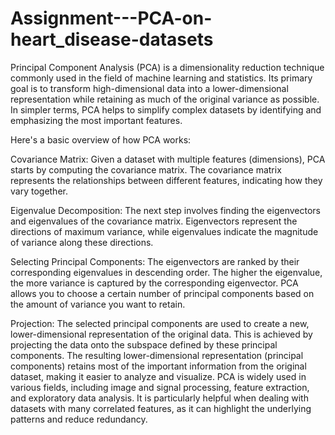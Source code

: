 # Assignment---PCA-on-heart_disease-datasets


Principal Component Analysis (PCA) is a dimensionality reduction technique commonly used in the field of machine learning and statistics. Its primary goal is to transform high-dimensional data into a lower-dimensional representation while retaining as much of the original variance as possible. In simpler terms, PCA helps to simplify complex datasets by identifying and emphasizing the most important features.

Here's a basic overview of how PCA works:

Covariance Matrix:
Given a dataset with multiple features (dimensions), PCA starts by computing the covariance matrix. The covariance matrix represents the relationships between different features, indicating how they vary together.

Eigenvalue Decomposition:
The next step involves finding the eigenvectors and eigenvalues of the covariance matrix. Eigenvectors represent the directions of maximum variance, while eigenvalues indicate the magnitude of variance along these directions.

Selecting Principal Components:
The eigenvectors are ranked by their corresponding eigenvalues in descending order. The higher the eigenvalue, the more variance is captured by the corresponding eigenvector. PCA allows you to choose a certain number of principal components based on the amount of variance you want to retain.

Projection:
The selected principal components are used to create a new, lower-dimensional representation of the original data. This is achieved by projecting the data onto the subspace defined by these principal components.
The resulting lower-dimensional representation (principal components) retains most of the important information from the original dataset, making it easier to analyze and visualize. PCA is widely used in various fields, including image and signal processing, feature extraction, and exploratory data analysis. It is particularly helpful when dealing with datasets with many correlated features, as it can highlight the underlying patterns and reduce redundancy.
